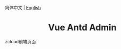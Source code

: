 简体中文 | [English](./README.en-US.md)

<h1 align="center">Vue Antd Admin</h1>
zcloud前端页面
<div align="center">
